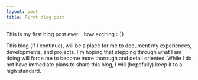 ```yaml
---
layout: post
title: First blog post
---
```


This is my first blog post ever... how exciting :-))

This blog (if I continue), will be a place for me to document my experiences, developments, and projects. I'm hoping that stepping through what I am doing will force me to become more thorough and detail oriented. While I do not have immediate plans to share this blog, I will (hopefully) keep it to a high standard. 


